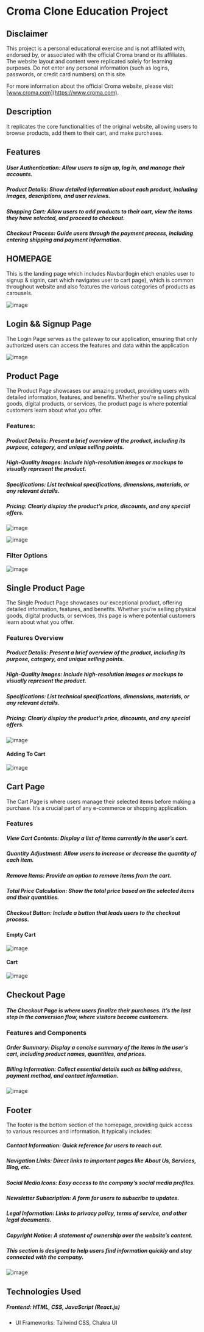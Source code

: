 # Croma Clone Education Project

## Disclaimer

This project is a personal educational exercise and is not affiliated with, endorsed by, or associated with the official Croma brand or its affiliates. The website layout and content were replicated solely for learning purposes. Do not enter any personal information (such as logins, passwords, or credit card numbers) on this site.

For more information about the official Croma website, please visit [www.croma.com](https://www.croma.com).


## Description
It replicates the core functionalities of the original website, allowing users to browse products, add them to their cart, and make purchases.

## Features

##### User Authentication: Allow users to sign up, log in, and manage their accounts.
##### Product Details: Show detailed information about each product, including images, descriptions, and user reviews.
##### Shopping Cart: Allow users to add products to their cart, view the items they have selected, and proceed to checkout.
##### Checkout Process: Guide users through the payment process, including entering shipping and payment information.

## HOMEPAGE

This is the landing page which includes Navbar(login ehich enables user to signup & signin, cart which navigates user to cart page), which is common throughout website and also features the various categories of products as carousels.

![image](https://github.com/user-attachments/assets/b3b83a2c-3a24-4e15-9a2c-3064542cb808)


## Login && Signup Page

The Login Page serves as the gateway to our application, ensuring that only authorized users can access the features and data within the application

![image](https://github.com/user-attachments/assets/53c7edea-7fd1-4553-a351-28f9b8ceccd2)


## Product Page

The Product Page showcases our amazing product, providing users with detailed information, features, and benefits. Whether you’re selling physical goods, digital products, or services, the product page is where potential customers learn about what you offer.

### Features:

##### Product Details: Present a brief overview of the product, including its purpose, category, and unique selling points.
##### High-Quality Images: Include high-resolution images or mockups to visually represent the product.
##### Specifications: List technical specifications, dimensions, materials, or any relevant details.
##### Pricing: Clearly display the product’s price, discounts, and any special offers.


![image](https://github.com/user-attachments/assets/96132a8c-930d-4c17-9c3b-4476fb0a730d)


![image](https://github.com/user-attachments/assets/0a9c78e6-6672-4d27-a9b3-42fcce461282)


### Filter Options

![image](https://github.com/user-attachments/assets/8851962a-375e-4cd0-979a-5c891a2d1db0)


## Single Product Page

The Single Product Page showcases our exceptional product, offering detailed information, features, and benefits. Whether you’re selling physical goods, digital products, or services, this page is where potential customers learn about what you offer.

### Features Overview

##### Product Details: Present a brief overview of the product, including its purpose, category, and unique selling points.
##### High-Quality Images: Include high-resolution images or mockups to visually represent the product.
##### Specifications: List technical specifications, dimensions, materials, or any relevant details.
##### Pricing: Clearly display the product’s price, discounts, and any special offers.

![image](https://github.com/MadgulaVamshi06/Croma-Clone/assets/137890079/d34e8381-ab76-4c78-b0f9-0e81b9f1b06e)

#### Adding To Cart

![image](https://github.com/user-attachments/assets/3f83e261-7699-41f9-9f0d-c52f7b3b03ab)



## Cart Page

The Cart Page is where users manage their selected items before making a purchase. It’s a crucial part of any e-commerce or shopping application.

### Features

##### View Cart Contents: Display a list of items currently in the user’s cart.
##### Quantity Adjustment: Allow users to increase or decrease the quantity of each item.
##### Remove Items: Provide an option to remove items from the cart.
##### Total Price Calculation: Show the total price based on the selected items and their quantities.
##### Checkout Button: Include a button that leads users to the checkout process.

#### Empty Cart

![image](https://github.com/user-attachments/assets/9b82f491-64d4-4d8a-b15e-747346175140)



#### Cart

![image](https://github.com/user-attachments/assets/49201d73-e248-4a71-bcdd-95ae5e65b5b5)


## Checkout Page

##### The Checkout Page is where users finalize their purchases. It’s the last step in the conversion flow, where visitors become customers.

### Features and Components

##### Order Summary: Display a concise summary of the items in the user’s cart, including product names, quantities, and prices.
##### Billing Information: Collect essential details such as billing address, payment method, and contact information.

![image](https://github.com/user-attachments/assets/0549e565-93e6-4c56-a1e7-06e1e067d501)


## Footer

The footer is the bottom section of the homepage, providing quick access to various resources and information. It typically includes:

##### Contact Information: Quick reference for users to reach out.
##### Navigation Links: Direct links to important pages like About Us, Services, Blog, etc.
##### Social Media Icons: Easy access to the company’s social media profiles.
##### Newsletter Subscription: A form for users to subscribe to updates.
##### Legal Information: Links to privacy policy, terms of service, and other legal documents.
##### Copyright Notice: A statement of ownership over the website’s content.
##### This section is designed to help users find information quickly and stay connected with the company.

![image](https://github.com/user-attachments/assets/c5458c68-2a8d-4de4-8391-ea91a41b1cef)


## Technologies Used
##### Frontend: HTML, CSS, JavaScript (React.js)
  - UI Frameworks: Tailwind CSS, Chakra UI



